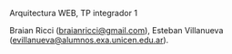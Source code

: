 Arquitectura WEB, TP integrador 1

Braian Ricci (braianricci@gmail.com), Esteban Villanueva (evillanueva@alumnos.exa.unicen.edu.ar).
